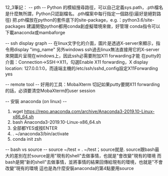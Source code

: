 12_3筆記：
-- pth --
Python 的模組搜尋路徑，可以自己定義sys.path，.pth檔名是什麼無所謂，Python只認副檔名。.pth檔案中每行指定一個路徑(最好是絕對路徑)
把.pth檔放在python的套件底下的site-package，e.g.：python3.6/site-packages
建議開發python都用conda創虛擬環境來做，好管理
conda指令可以下載anaconda或mambaforge


-- ssh display graph --
在linux文字化的介面，圖片是透過X-server來顯示，指令用display "img_name"
另外windows ssh過去linux無法直接用它的X-server來開圖片呈現在windows上，因此ssh必需要附加X11 forwarding才能
在putty的介面：Connection->SSH->X11，勾選Enable X11 forwarding，X display location: 127.0.0.1:0，而遠端主機的/etc/ssh/sshd_config設定X11Forwarding yes

-- remote tool --
好用的工具：MobaXterm
切記如果putty要開X11 forwarding的話，必須要清空MobaXterm的user session

-- 安裝 anaconda (on linux) --
1. wget https://repo.anaconda.com/archive/Anaconda3-2019.10-Linux-x86_64.sh
2. bash Anaconda3-2019.10-Linux-x86_64.sh
3. 全部都YES或按ENTER
4. . ~/anaconda3/bin/activate
5. conda init zsh

-- bash vs source --
source ~/test = . ~/test；source就是.
source跟bash最大的差別在於source是用"現有的shell"去做事情，也就是"會改變"現有的環境
而bash是開"新的shell"去做事情，並將事情的結果回傳給現有的環境，也就是"不會改變"現有的環境
這也是為什麼安裝anaconda的第4點要用source

